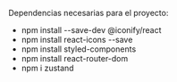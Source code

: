 Dependencias necesarias para el proyecto: 
* npm install --save-dev @iconify/react
* npm install react-icons --save
* npm install styled-components
* npm install react-router-dom
* npm i zustand